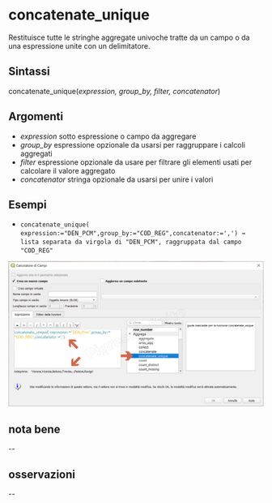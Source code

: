 # concatenate_unique

Restituisce tutte le stringhe aggregate univoche tratte da un campo o da una espressione unite con un delimitatore.

## Sintassi

concatenate_unique(_expression, group_by, filter, concatenator_)

## Argomenti

* _expression_ sotto espressione o campo da aggregare
* _group_by_ espressione opzionale da usarsi per raggruppare i calcoli aggregati
* _filter_ espressione opzionale da usare per filtrare gli elementi usati per calcolare il valore aggregato
* _concatenator_ stringa opzionale da usarsi per unire i valori

## Esempi

* `concatenate_unique( expression:="DEN_PCM",group_by:="COD_REG",concatenator:=',') → lista separata da virgola di "DEN_PCM", raggruppata dal campo "COD_REG"`

![](/img/aggregates/concatenate_unique/concatenate_unique1.png)

## nota bene

--

## osservazioni

--
